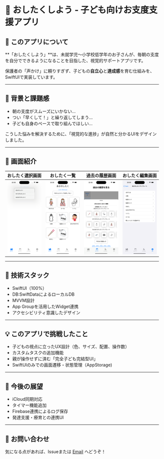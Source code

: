 # 🎒 おしたくしよう - 子ども向けお支度支援アプリ

## 🧒 このアプリについて
**「おしたくしよう」**は、未就学児〜小学校低学年のお子さんが、毎朝の支度を自分でできるようになることを目指した、視覚的サポートアプリです。

保護者の「声かけ」に頼りすぎず、子どもの**自立心**と**達成感**を育む仕組みを、SwiftUIで実装しています。

---

## 🧠 背景と課題感

- 朝の支度がスムーズにいかない…
- つい「早くして！」と繰り返してしまう…
- 子ども自身のペースで取り組んでほしい…

こうした悩みを解決するために、「視覚的な進捗」が自然と分かるUIをデザインしました。

---

## 📸 画面紹介

| おしたく選択画面 | おしたく一覧 | 過去の履歴画面 | おしたく編集画面 |
|------------|------------|-------------------------|-------------------------|
| ![home](Images/image1.png) | ![tasks](Images/image2.png) | ![timer](Images/image5.png) | ![timer](Images/image6.png) |

---

## 🔧 技術スタック

- SwiftUI（100%）
- DB:SwiftDataによるローカルDB
- MVVM設計
- App Groupを活用したWidget連携
- アクセシビリティ意識したデザイン

---

## 💡 このアプリで挑戦したこと

- 子どもの視点に立ったUX設計（色、サイズ、配置、操作数）
- カスタムタスクの追加機能
- 親が操作せずに済む「完全子ども完結型UI」
- SwiftUIのみでの画面遷移・状態管理（AppStorage) 

---

## 🚀 今後の展望

- iCloud同期対応
- タイマー機能追加
- Firebase連携によるログ保存
- 発達支援・療育との連携UI

---

## 📮 お問い合わせ

気になる点があれば、Issueまたは [Email](campsisgrandiflora0722@gmail.com) へどうぞ！
